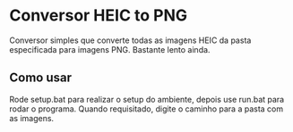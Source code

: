 # Conversor HEIC to PNG

Conversor simples que converte todas as imagens HEIC da pasta especificada para imagens PNG. Bastante lento ainda.

## Como usar

Rode setup.bat para realizar o setup do ambiente, depois use run.bat para rodar o programa. Quando requisitado, digite o caminho para a pasta com as imagens.
